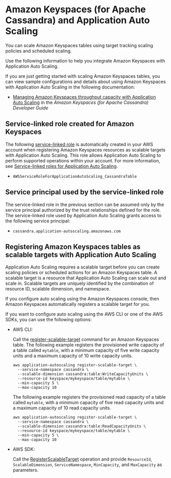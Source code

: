 # Amazon Keyspaces \(for Apache Cassandra\) and Application Auto Scaling<a name="services-that-can-integrate-keyspaces"></a>

You can scale Amazon Keyspaces tables using target tracking scaling policies and scheduled scaling\. 

Use the following information to help you integrate Amazon Keyspaces with Application Auto Scaling\. 

If you are just getting started with scaling Amazon Keyspaces tables, you can view sample configurations and details about using Amazon Keyspaces with Application Auto Scaling in the following documentation:
+ [Managing Amazon Keyspaces throughput capacity with Application Auto Scaling](https://docs.aws.amazon.com/keyspaces/latest/devguide/autoscaling.html) in the *Amazon Keyspaces \(for Apache Cassandra\) Developer Guide*

## Service\-linked role created for Amazon Keyspaces<a name="integrate-service-linked-role-keyspaces"></a>

The following [service\-linked role](https://docs.aws.amazon.com/IAM/latest/UserGuide/using-service-linked-roles.html) is automatically created in your AWS account when registering Amazon Keyspaces resources as scalable targets with Application Auto Scaling\. This role allows Application Auto Scaling to perform supported operations within your account\. For more information, see [Service\-linked roles for Application Auto Scaling](application-auto-scaling-service-linked-roles.md)\.
+ `AWSServiceRoleForApplicationAutoScaling_CassandraTable`

## Service principal used by the service\-linked role<a name="integrate-service-principal-keyspaces"></a>

The service\-linked role in the previous section can be assumed only by the service principal authorized by the trust relationships defined for the role\. The service\-linked role used by Application Auto Scaling grants access to the following service principal: 
+ `cassandra.application-autoscaling.amazonaws.com`

## Registering Amazon Keyspaces tables as scalable targets with Application Auto Scaling<a name="integrate-register-keyspaces"></a>

Application Auto Scaling requires a scalable target before you can create scaling policies or scheduled actions for an Amazon Keyspaces table\. A scalable target is a resource that Application Auto Scaling can scale out and scale in\. Scalable targets are uniquely identified by the combination of resource ID, scalable dimension, and namespace\. 

If you configure auto scaling using the Amazon Keyspaces console, then Amazon Keyspaces automatically registers a scalable target for you\. 

If you want to configure auto scaling using the AWS CLI or one of the AWS SDKs, you can use the following options:
+ AWS CLI: 

  Call the [register\-scalable\-target](https://docs.aws.amazon.com/cli/latest/reference/application-autoscaling/register-scalable-target.html) command for an Amazon Keyspaces table\. The following example registers the provisioned write capacity of a table called `mytable`, with a minimum capacity of five write capacity units and a maximum capacity of 10 write capacity units\.

  ```
  aws application-autoscaling register-scalable-target \
    --service-namespace cassandra \
    --scalable-dimension cassandra:table:WriteCapacityUnits \
    --resource-id keyspace/mykeyspace/table/mytable \
    --min-capacity 5 \
    --max-capacity 10
  ```

  The following example registers the provisioned read capacity of a table called `mytable`, with a minimum capacity of five read capacity units and a maximum capacity of 10 read capacity units\.

  ```
  aws application-autoscaling register-scalable-target \
    --service-namespace cassandra \
    --scalable-dimension cassandra:table:ReadCapacityUnits \
    --resource-id keyspace/mykeyspace/table/mytable \
    --min-capacity 5 \
    --max-capacity 10
  ```
+ AWS SDK: 

  Call the [RegisterScalableTarget](https://docs.aws.amazon.com/autoscaling/application/APIReference/API_RegisterScalableTarget.html) operation and provide `ResourceId`, `ScalableDimension`, `ServiceNamespace`, `MinCapacity`, and `MaxCapacity` as parameters\. 